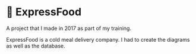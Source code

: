 
# 🚀 ExpressFood

A project that I made in 2017 as part of my training.

ExpressFood is a cold meal delivery company. I had to create the diagrams as well as the database.